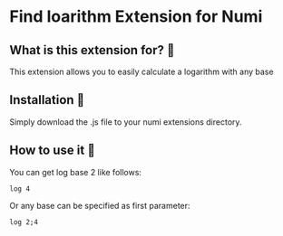 # Find loarithm Extension for Numi

## What is this extension for? :mag_right:

This extension allows you to easily calculate a logarithm with any base

## Installation :floppy_disk:

Simply download the .js file to your numi extensions directory.


## How to use it :wrench:

You can get log base 2 like follows:

`log 4`

Or any base can be specified as first parameter:

`log 2;4`